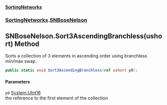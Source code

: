#### [SortingNetworks](./index.md 'index')
### [SortingNetworks](./SortingNetworks.md 'SortingNetworks').[SNBoseNelson](./SortingNetworks-SNBoseNelson.md 'SortingNetworks.SNBoseNelson')
## SNBoseNelson.Sort3AscendingBranchless(ushort) Method
Sorts a collection of 3 elements in ascending order using branchless min/max swap.  
```csharp
public static void Sort3AscendingBranchless(ref ushort p0);
```
#### Parameters
<a name='SortingNetworks-SNBoseNelson-Sort3AscendingBranchless(ushort)-p0'></a>
`p0` [System.UInt16](https://docs.microsoft.com/en-us/dotnet/api/System.UInt16 'System.UInt16')  
the reference to the first element of the collection  
  
